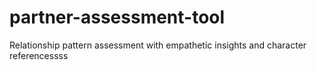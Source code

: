 # partner-assessment-tool
Relationship pattern assessment with empathetic insights and character referencessss
